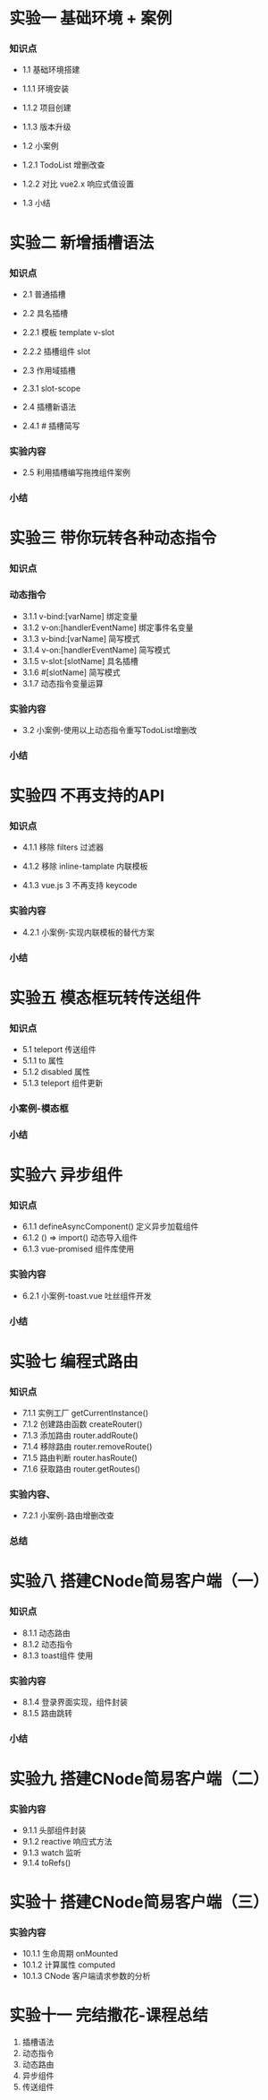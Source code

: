 # 实验一 基础环境 + 案例

### 知识点

- 1.1 基础环境搭建
- 1.1.1 环境安装
- 1.1.2 项目创建
- 1.1.3 版本升级

- 1.2 小案例
- 1.2.1 TodoList 增删改查
- 1.2.2 对比 vue2.x 响应式值设置

- 1.3 小结


# 实验二 新增插槽语法

### 知识点

- 2.1 普通插槽
- 2.2 具名插槽
- 2.2.1 模板 template v-slot 
- 2.2.2 插槽组件 slot 

- 2.3 作用域插槽
- 2.3.1 slot-scope

- 2.4 插槽新语法
- 2.4.1 # 插槽简写


### 实验内容

- 2.5 利用插槽编写拖拽组件案例

### 小结


# 实验三 带你玩转各种动态指令

### 知识点

### 动态指令
- 3.1.1 v-bind:[varName] 绑定变量
- 3.1.2 v-on:[handlerEventName] 绑定事件名变量
- 3.1.3 v-bind:[varName] 简写模式 
- 3.1.4 v-on:[handlerEventName] 简写模式
- 3.1.5 v-slot:[slotName] 具名插槽
- 3.1.6 #[slotName] 简写模式
- 3.1.7 动态指令变量运算


### 实验内容

- 3.2 小案例-使用以上动态指令重写TodoList增删改


### 小结

# 实验四 不再支持的API

### 知识点

- 4.1.1 移除 filters 过滤器

- 4.1.2 移除 inline-tamplate 内联模板

- 4.1.3 vue.js 3 不再支持 keycode 

### 实验内容

- 4.2.1 小案例-实现内联模板的替代方案

### 小结


# 实验五 模态框玩转传送组件

### 知识点

- 5.1 teleport 传送组件
- 5.1.1 to 属性
- 5.1.2 disabled 属性
- 5.1.3 teleport 组件更新

### 小案例-模态框

### 小结


# 实验六 异步组件

### 知识点

- 6.1.1 defineAsyncComponent() 定义异步加载组件
- 6.1.2 () => import() 动态导入组件
- 6.1.3 vue-promised 组件库使用

### 实验内容

- 6.2.1 小案例-toast.vue 吐丝组件开发

### 小结


# 实验七 编程式路由

### 知识点

- 7.1.1 实例工厂 getCurrentInstance() 
- 7.1.2 创建路由函数 createRouter()
- 7.1.3 添加路由 router.addRoute()
- 7.1.4 移除路由 router.removeRoute()
- 7.1.5 路由判断 router.hasRoute()
- 7.1.6 获取路由 router.getRoutes()

### 实验内容、

- 7.2.1 小案例-路由增删改查

### 总结




# 实验八 搭建CNode简易客户端（一）


### 知识点

- 8.1.1 动态路由
- 8.1.2 动态指令
- 8.1.3 toast组件 使用

### 实验内容

- 8.1.4 登录界面实现，组件封装
- 8.1.5 路由跳转


### 小结



# 实验九 搭建CNode简易客户端（二）

### 实验内容

- 9.1.1 头部组件封装
- 9.1.2 reactive 响应式方法
- 9.1.3 watch 监听
- 9.1.4 toRefs()


# 实验十 搭建CNode简易客户端（三）

### 实验内容

- 10.1.1 生命周期 onMounted
- 10.1.2 计算属性 computed
- 10.1.3 CNode 客户端请求参数的分析


# 实验十一 完结撒花-课程总结


1. 插槽语法
2. 动态指令
3. 动态路由
4. 异步组件
5. 传送组件





